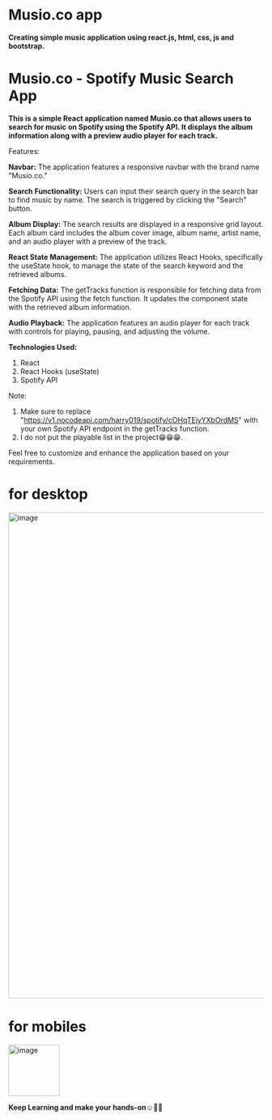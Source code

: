 # Musio.co app

**Creating simple music application using react.js, html, css, js and bootstrap.**

# Musio.co - Spotify Music Search App
**This is a simple React application named Musio.co that allows users to search for music on Spotify using the Spotify API. It displays the album information along with a preview audio player for each track.**

Features:

**Navbar:**
The application features a responsive navbar with the brand name "Musio.co."

**Search Functionality:**
Users can input their search query in the search bar to find music by name.
The search is triggered by clicking the "Search" button.

**Album Display:**
The search results are displayed in a responsive grid layout.
Each album card includes the album cover image, album name, artist name, and an audio player with a preview of the track.

**React State Management:**
The application utilizes React Hooks, specifically the useState hook, to manage the state of the search keyword and the retrieved albums.

**Fetching Data:**
The getTracks function is responsible for fetching data from the Spotify API using the fetch function. It updates the component state with the retrieved album information.

**Audio Playback:**
The application features an audio player for each track with controls for playing, pausing, and adjusting the volume.


**Technologies Used:**
1. React
2. React Hooks (useState)
3. Spotify API

Note:
1. Make sure to replace "https://v1.nocodeapi.com/harry019/spotify/cOHqTEjyYXbOrdMS" with your own Spotify API endpoint in the getTracks function.
2. I do not put the playable list in the project😁😁😁. 


Feel free to customize and enhance the application based on your requirements. 



# for desktop
<img width="960" alt="image" src="https://github.com/Hareesh061/Musio_app/assets/90563881/26bf20cb-4633-494a-8ea1-8c13ee046542">



# for mobiles
<img width="101" alt="image" src="https://github.com/Hareesh061/Musio_app/assets/90563881/ec4a0bb2-6a36-4009-82d6-9bbb5eb57fb2">


**Keep Learning and make your hands-on☺️🤗🙂** 
